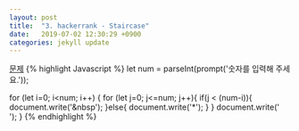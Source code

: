 ```yaml
---
layout: post
title:  "3. hackerrank - Staircase"
date:   2019-07-02 12:30:29 +0900
categories: jekyll update
---
```


[문제][site_address]
{% highlight Javascript %}
let num = parseInt(prompt('숫자를 입력해 주세요.'));

for (let i=0; i<num; i++) {
	for (let j=0; j<=num; j++){
    	if(j < (num-i)){
    		document.write('&nbsp');
        }else{
    		document.write('*');
        }
    }
    document.write('<br>');
}
{% endhighlight %}


[site_address]: https://www.hackerrank.com/challenges/staircase/problem
